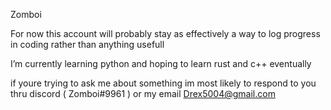 Zomboi

For now this account will probably stay as effectively a way to log progress in coding rather than anything usefull

I’m currently learning python and hoping to learn rust and c++ eventually

if youre trying to ask me about something im most likely to respond to you thru 
discord ( Zomboi#9961 )
or my email
Drex5004@gmail.com
